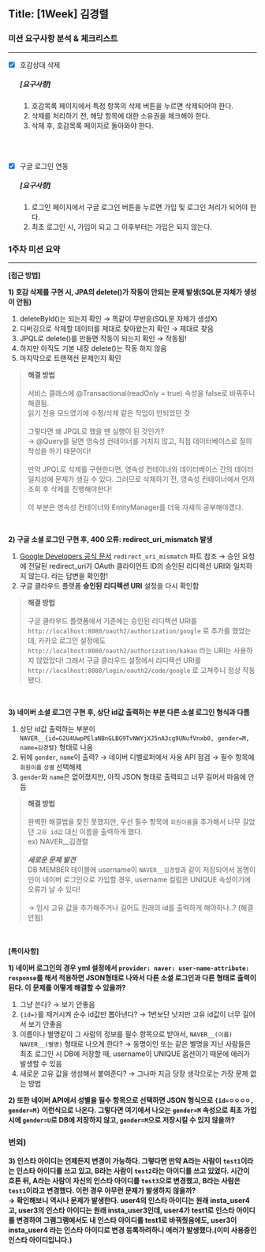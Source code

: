 ## Title: [1Week] 김경렬

### 미션 요구사항 분석 & 체크리스트

---

- [x] 호감상대 삭제
  ##### [요구사항]
  1. 호감목록 페이지에서 특정 항목의 삭제 버튼을 누르면 삭제되어야 한다.
  2. 삭제를 처리하기 전, 해당 항목에 대한 소유권을 체크해야 한다.
  3. 삭제 후, 호감목록 페이지로 돌아와야 한다.
  
  <br><br>

- [x] 구글 로그인 연동
  ##### [요구사항]
  1. 로그인 페이지에서 구글 로그인 버튼을 누르면 가입 및 로그인 처리가 되어야 한다.
  2. 최초 로그인 시, 가입이 되고 그 이후부터는 가입은 되지 않는다.


### 1주차 미션 요약

---

**[접근 방법]**

**1) 호감 삭제를 구현 시, JPA의 delete()가 작동이 안되는 문제 발생(SQL문 자체가 생성이 안됨)**
  1. deleteById()는 되는지 확인 &rarr; 똑같이 무반응(SQL문 자체가 생성X)
  2. 디버깅으로 삭제할 데이터를 제대로 찾아왔는지 확인 &rarr; 제대로 찾음
  3. JPQL로 delete()를 만들면 작동이 되는지 확인 &rarr; 작동됨!
  4. 하지만 아직도 기본 내장 delete()는 작동 하지 않음
  5. 마지막으로 트랜잭션 문제인지 확인
  > **해결 방법**<br><br>
  서비스 클래스에 @Transactional(readOnly = true) 속성을 false로 바꿔주니 해결됨.<br>
  읽기 전용 모드였기에 수정/삭제 같은 작업이 안되었던 것<br><br>
  그렇다면 왜 JPQL로 했을 땐 실행이 된 것인가?<br>
  &rarr; @Query를 달면 영속성 컨테이너를 거치지 않고, 직접 데이터베이스로 질의작성을 하기 때문이다!<br><br> 
  만약 JPQL로 삭제를 구현한다면, 영속성 컨테이너와 데이터베이스 간의 데이터 일치성에 문제가 생길 수 있다. 그러므로 삭제하기 전, 영속성 컨테이너에서 먼저 조회 후 삭제를 진행해야한다!<br><br>
  이 부분은 영속성 컨테이너와 EntityManager를 더욱 자세히 공부해야겠다.

<br>

**2) 구글 소셜 로그인 구현 후, 400 오류: redirect_uri_mismatch 발생**
  1. [Google Developers 공식 문서](https://developers.google.com/identity/protocols/oauth2/web-server?hl=ko#authorization-errors-redirect-uri-mismatch) `redirect_uri_mismatch` 파트 참조 &rarr; 승인 요청에 전달된 redirect_uri가 OAuth 클라이언트 ID의 승인된 리디렉션 URI와 일치하지 않는다. 라는 답변을 확인함!
  2. 구글 클라우드 플랫폼 **승인된 리디렉션 URI** 설정을 다시 확인함
  > **해결 방법**<br><br>
  구글 클라우드 플랫폼에서 기존에는 승인된 리디렉션 URI를 `http://localhost:8080/oauth2/authorization/google` 로 추가를 했었는데, 카카오 로그인 설정에도 `http://localhost:8080/oauth2/authorization/kakao` 라는 URI는 사용하지 않았었다! 그래서 구글 클라우드 설정에서 리디렉션 URI를 `http://localhost:8080/login/oauth2/code/google` 로 고쳐주니 정상 작동됐다.

<br>

**3) 네이버 소셜 로그인 구현 후, 상단 id값 출력하는 부분 다른 소셜 로그인 형식과 다름**
  1. 상단 id값 출력하는 부분이 `NAVER__{id=G2U4UwpPElaNBnGLBG9TvNWYjXJ5nA3cg9UNufVnxb0, gender=M, name=김경렬}` 형태로 나옴
  2. 뒤에 `gender`, `name`이 출력? &rarr; 네이버 디벨로퍼에서 사용 API 점검 &rarr; 필수 항목에 `회원이름` `성별` 선택해제
  3. `gender`와 `name`은 없어졌지만, 아직 JSON 형태로 출력되고 너무 길어서 마음에 안듬
  > **해결 방법**<br><br>
  완벽한 해결법을 찾진 못했지만, 우선 필수 항목에 `회원이름`을 추가해서 너무 길었던 `고유 id값` 대신 이름을 출력하게 했다.<br>
  ex) NAVER__김경렬<br><br>
  ***새로운 문제 발견***<br>
  DB MEMBER 테이블에 username이 `NAVER__김경렬`과 같이 저장되어서 동명이인이 네이버 로그인으로 가입할 경우, username 컬럼은 UNIQUE 속성이기에 오류가 날 수 있다!<br><br>
  &rarr; 임시 고유 값을 추가해주거나 길어도 원래의 id를 출력하게 해야하나..? (해결 안됨)

<br><br>
**[특이사항]**

**1) 네이버 로그인의 경우 yml 설정에서 `provider: naver: user-name-attribute: response`를 해서 적용하면 JSON형태로 나와서 다른 소셜 로그인과 다른 형태로 출력이 된다. 이 문제를 어떻게 해결할 수 있을까?**
  1. 그냥 쓴다? &rarr; 보기 안좋음
  2. `{id=}`를 제거시켜 순수 id값만 뽑아낸다? &rarr; 1번보단 낫지만 고유 id값이 너무 길어서 보기 안좋음
  3. 이름이나 별명같이 그 사람의 정보를 필수 항목으로 받아서, `NAVER__(이름)` `NAVER__(별명)` 형태로 나오게 한다? &rarr; 동명이인 또는 같은 별명을 지닌 사람들은 최초 로그인 시 DB에 저장할 때, username이 UNIQUE 옵션이기 때문에 에러가 발생할 수 있음
  4. 새로운 고유 값을 생성해서 붙여준다? &rarr; 그나마 지금 당장 생각으로는 가장 문제 없는 방법

**2) 또한 네이버 API에서 성별을 필수 항목으로 선택하면 JSON 형식으로 `{id=ㅇㅇㅇㅇ, gender=M}` 이런식으로 나온다. 그렇다면 여기에서 나오는 `gender=M` 속성으로 최초 가입 시에 `gender=U`로 DB에 저장하지 않고, `gender=M`으로 저장시킬 수 있지 않을까?**

### 번외)
**3) 인스타 아이디는 언제든지 변경이 가능하다. 그렇다면 만약 A라는 사람이 `test1`이라는 인스타 아이디를 쓰고 있고, B라는 사람이 `test2`라는 아이디를 쓰고 있었다. 시간이 흐른 뒤, A라는 사람이 자신의 인스타 아이디를 `test3`으로 변경했고, B라는 사람은 `test1`이라고 변경했다. 이런 경우 아무런 문제가 발생하지 않을까?<br> 
&rarr; 확인해보니 역시나 문제가 발생한다. user4의 인스타 아이디는 원래 insta_user4고, user3의 인스타 아이디는 원래 insta_user3인데, user4가 test1로 인스타 아이디를 변경하여 그램그램에서도 내 인스타 아이디를 test1로 바꿔줬음에도, user3이 insta_user4 라는 인스타 아이디로 변경 등록하려하니 에러가 발생했다.(이미 사용중인 인스타 아이디입니다.)**